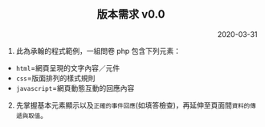 <h2 align="center">版本需求 v0.0</h2>

<p align="right">2020-03-31</p>

1. 此為承翰的程式範例，一組問卷 php 包含下列元素：
- `html`=網頁呈現的文字內容／元件
- `css`=版面排列的樣式規則
- `javascript`=網頁動態互動的回應內容
2. 先掌握基本元素顯示以及`正確的事件回應`(如填答檢查)，再延伸至頁面間`資料的傳遞與取值`。
